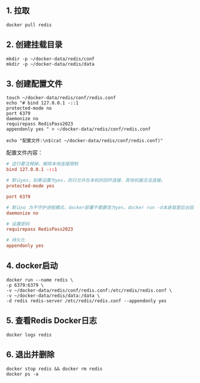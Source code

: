 ## 1. 拉取
```shell
docker pull redis
```

## 2. 创建挂载目录
```shell
mkdir -p ~/docker-data/redis/conf 
mkdir -p ~/docker-data/redis/data
```

## 3. 创建配置文件
```shell
touch ~/docker-data/redis/conf/redis.conf
echo "# bind 127.0.0.1 -::1 
protected-mode no
port 6379
daemonize no 
requirepass RedisPass2023
appendonly yes " > ~/docker-data/redis/conf/redis.conf

echo "配置文件:\n$(cat ~/docker-data/redis/conf/redis.conf)"
```

配置文件内容：
```conf
# 这行要注释掉，解除本地连接限制
bind 127.0.0.1 -::1 

# 默认yes，如果设置为yes，则只允许在本机的回环连接，其他机器无法连接。
protected-mode yes

port 6379

# 默认no 为不守护进程模式，docker部署不需要改为yes，docker run -d本身就是后台启动，不然会冲突
daemonize no 

# 设置密码
requirepass RedisPass2023

# 持久化
appendonly yes 
```

## 4. docker启动
```shell
docker run --name redis \
-p 6379:6379 \
-v ~/docker-data/redis/conf/redis.conf:/etc/redis/redis.conf \
-v ~/docker-data/redis/data:/data \
-d redis redis-server /etc/redis/redis.conf --appendonly yes
```

## 5. 查看Redis Docker日志
```shell
docker logs redis
```

## 6. 退出并删除
```shell
docker stop redis && docker rm redis
docker ps -a
```